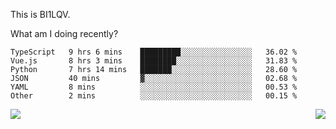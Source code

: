 This is BI1LQV.

What am I doing recently?

<!--START_SECTION:waka-->

```text
TypeScript   9 hrs 6 mins    █████████░░░░░░░░░░░░░░░░   36.02 %
Vue.js       8 hrs 3 mins    ████████░░░░░░░░░░░░░░░░░   31.83 %
Python       7 hrs 14 mins   ███████░░░░░░░░░░░░░░░░░░   28.60 %
JSON         40 mins         ▓░░░░░░░░░░░░░░░░░░░░░░░░   02.68 %
YAML         8 mins          ░░░░░░░░░░░░░░░░░░░░░░░░░   00.53 %
Other        2 mins          ░░░░░░░░░░░░░░░░░░░░░░░░░   00.15 %
```

<!--END_SECTION:waka-->
<img align="right" src="https://github-readme-stats.vercel.app/api?username=bi1lqv&show_icons=true&count_private=true">

<img src="https://metrics.lecoq.io/bi1lqv?template=classic&base.activity=0&base.community=0&base.repositories=0&base.metadata=0&isocalendar=1&base=header%2C%20activity%2C%20community%2C%20repositories%2C%20metadata&base.indepth=false&base.hireable=false&isocalendar=false&isocalendar.duration=full-year&config.timezone=Asia%2FShanghai">
